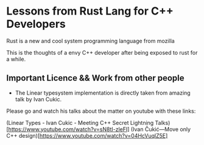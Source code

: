# Lessons from Rust Lang for C++ Developers

Rust is a new and cool system programming language from mozilla

This is the thoughts of a envy C++ developer after being exposed to rust for a while.
 
## Important Licence && Work from other people

- The Linear typesystem implementation is directly taken from amazing talk by Ivan Cukic.

Please go and watch his talks about the matter on youtube with these links: 

(Linear Types - Ivan Cukic - Meeting C++ Secret Lightning Talks)[https://www.youtube.com/watch?v=sN8tI-zleFI]
(Ivan Čukić—Move only C++ design)[https://www.youtube.com/watch?v=04HcVuqlZ5E]
